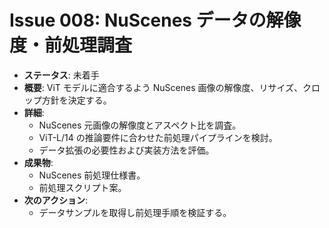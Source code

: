 # Issue 008: NuScenes データの解像度・前処理調査

- **ステータス**: 未着手
- **概要**: ViT モデルに適合するよう NuScenes 画像の解像度、リサイズ、クロップ方針を決定する。
- **詳細**:
  - NuScenes 元画像の解像度とアスペクト比を調査。
  - ViT-L/14 の推論要件に合わせた前処理パイプラインを検討。
  - データ拡張の必要性および実装方法を評価。
- **成果物**:
  - NuScenes 前処理仕様書。
  - 前処理スクリプト案。
- **次のアクション**:
  - データサンプルを取得し前処理手順を検証する。
